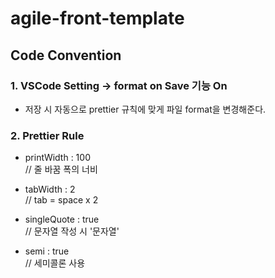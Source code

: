 # agile-front-template

## Code Convention

### 1. VSCode Setting -> format on Save 기능 On

- 저장 시 자동으로 prettier 규칙에 맞게 파일 format을 변경해준다.

### 2. Prettier Rule

- printWidth : 100  
  // 줄 바꿈 폭의 너비

- tabWidth : 2  
  // tab = space x 2

- singleQuote : true  
  // 문자열 작성 시 '문자열'

- semi : true  
  // 세미콜론 사용
